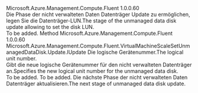 <Type Name="IWithDiskLun" FullName="Microsoft.Azure.Management.Compute.Fluent.VirtualMachineScaleSetUnmanagedDataDisk.Update.IWithDiskLun">
  <TypeSignature Language="C#" Value="public interface IWithDiskLun" />
  <TypeSignature Language="ILAsm" Value=".class public interface auto ansi abstract IWithDiskLun" />
  <TypeSignature Language="DocId" Value="T:Microsoft.Azure.Management.Compute.Fluent.VirtualMachineScaleSetUnmanagedDataDisk.Update.IWithDiskLun" />
  <TypeSignature Language="VB.NET" Value="Public Interface IWithDiskLun" />
  <TypeSignature Language="F#" Value="type IWithDiskLun = interface" />
  <AssemblyInfo>
    <AssemblyName>Microsoft.Azure.Management.Compute.Fluent</AssemblyName>
    <AssemblyVersion>1.0.0.60</AssemblyVersion>
  </AssemblyInfo>
  <Interfaces />
  <Docs>
    <summary>
            <span data-ttu-id="54dc5-101">Die Phase der nicht verwalteten Daten Datenträger Update zu ermöglichen, legen Sie die Datenträger-LUN.</span><span class="sxs-lookup"><span data-stu-id="54dc5-101">The stage of the unmanaged data disk update allowing to set the disk LUN.</span></span>
            </summary>
    <remarks>To be added.</remarks>
  </Docs>
  <Members>
    <Member MemberName="WithLun">
      <MemberSignature Language="C#" Value="public Microsoft.Azure.Management.Compute.Fluent.VirtualMachineScaleSetUnmanagedDataDisk.Update.IUpdate WithLun (int lun);" />
      <MemberSignature Language="ILAsm" Value=".method public hidebysig newslot virtual instance class Microsoft.Azure.Management.Compute.Fluent.VirtualMachineScaleSetUnmanagedDataDisk.Update.IUpdate WithLun(int32 lun) cil managed" />
      <MemberSignature Language="DocId" Value="M:Microsoft.Azure.Management.Compute.Fluent.VirtualMachineScaleSetUnmanagedDataDisk.Update.IWithDiskLun.WithLun(System.Int32)" />
      <MemberSignature Language="VB.NET" Value="Public Function WithLun (lun As Integer) As IUpdate" />
      <MemberSignature Language="F#" Value="abstract member WithLun : int -&gt; Microsoft.Azure.Management.Compute.Fluent.VirtualMachineScaleSetUnmanagedDataDisk.Update.IUpdate" Usage="iWithDiskLun.WithLun lun" />
      <MemberType>Method</MemberType>
      <AssemblyInfo>
        <AssemblyName>Microsoft.Azure.Management.Compute.Fluent</AssemblyName>
        <AssemblyVersion>1.0.0.60</AssemblyVersion>
      </AssemblyInfo>
      <ReturnValue>
        <ReturnType>Microsoft.Azure.Management.Compute.Fluent.VirtualMachineScaleSetUnmanagedDataDisk.Update.IUpdate</ReturnType>
      </ReturnValue>
      <Parameters>
        <Parameter Name="lun" Type="System.Int32" />
      </Parameters>
      <Docs>
        <param name="lun"><span data-ttu-id="54dc5-102">Die logische Gerätenummer.</span><span class="sxs-lookup"><span data-stu-id="54dc5-102">The logical unit number.</span></span></param>
        <summary>
            <span data-ttu-id="54dc5-103">Gibt die neue logische Gerätenummer für den nicht verwalteten Datenträger an.</span><span class="sxs-lookup"><span data-stu-id="54dc5-103">Specifies the new logical unit number for the unmanaged data disk.</span></span>
            </summary>
        <returns>To be added.</returns>
        <remarks>To be added.</remarks>
        <return><span data-ttu-id="54dc5-104">Die nächste Phase der nicht verwalteten Daten Datenträger aktualisieren.</span><span class="sxs-lookup"><span data-stu-id="54dc5-104">The next stage of unmanaged data disk update.</span></span></return>
      </Docs>
    </Member>
  </Members>
</Type>